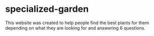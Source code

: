 # specialized-garden
This website was created to help people find the best plants for them depending on what they are looking for and answering 6 questions. 
